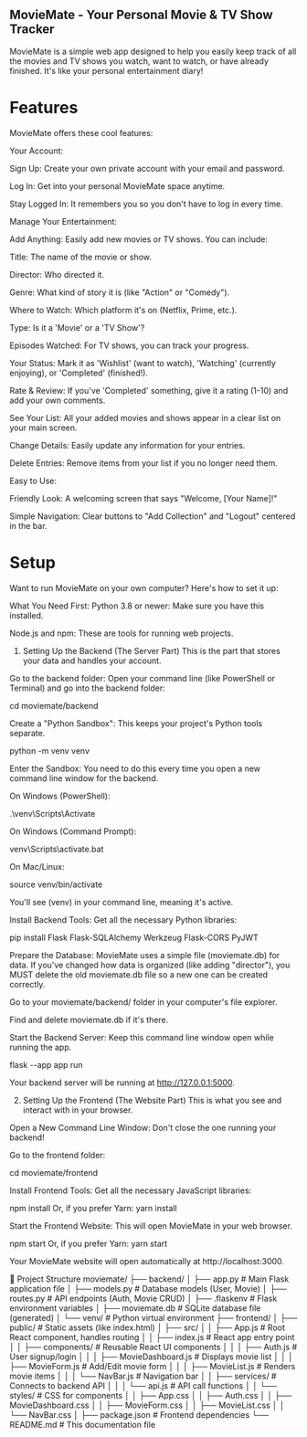 ## MovieMate - Your Personal Movie & TV Show Tracker
MovieMate is a simple web app designed to help you easily keep track of all the movies and TV shows you watch, want to watch, or have already finished. It's like your personal entertainment diary!

# Features
MovieMate offers these cool features:

Your Account:

Sign Up: Create your own private account with your email and password.

Log In: Get into your personal MovieMate space anytime.

Stay Logged In: It remembers you so you don't have to log in every time.

Manage Your Entertainment:

Add Anything: Easily add new movies or TV shows. You can include:

Title: The name of the movie or show.

Director: Who directed it.

Genre: What kind of story it is (like "Action" or "Comedy").

Where to Watch: Which platform it's on (Netflix, Prime, etc.).

Type: Is it a 'Movie' or a 'TV Show'?

Episodes Watched: For TV shows, you can track your progress.

Your Status: Mark it as 'Wishlist' (want to watch), 'Watching' (currently enjoying), or 'Completed' (finished!).

Rate & Review: If you've 'Completed' something, give it a rating (1-10) and add your own comments.

See Your List: All your added movies and shows appear in a clear list on your main screen.

Change Details: Easily update any information for your entries.

Delete Entries: Remove items from your list if you no longer need them.

Easy to Use:

Friendly Look: A welcoming screen that says "Welcome, [Your Name]!"

Simple Navigation: Clear buttons to "Add Collection" and "Logout" centered in the bar.


# Setup
Want to run MovieMate on your own computer? Here's how to set it up:

What You Need First:
Python 3.8 or newer: Make sure you have this installed.

Node.js and npm: These are tools for running web projects.

1. Setting Up the Backend (The Server Part)
This is the part that stores your data and handles your account.

Go to the backend folder:
Open your command line (like PowerShell or Terminal) and go into the backend folder:

cd moviemate/backend

Create a "Python Sandbox": This keeps your project's Python tools separate.

python -m venv venv

Enter the Sandbox: You need to do this every time you open a new command line window for the backend.

On Windows (PowerShell):

.\venv\Scripts\Activate

On Windows (Command Prompt):

venv\Scripts\activate.bat

On Mac/Linux:

source venv/bin/activate

You'll see (venv) in your command line, meaning it's active.

Install Backend Tools: Get all the necessary Python libraries:

pip install Flask Flask-SQLAlchemy Werkzeug Flask-CORS PyJWT

Prepare the Database:
MovieMate uses a simple file (moviemate.db) for data. If you've changed how data is organized (like adding "director"), you MUST delete the old moviemate.db file so a new one can be created correctly.

Go to your moviemate/backend/ folder in your computer's file explorer.

Find and delete moviemate.db if it's there.

Start the Backend Server:
Keep this command line window open while running the app.

flask --app app run

Your backend server will be running at http://127.0.0.1:5000.

2. Setting Up the Frontend (The Website Part)
This is what you see and interact with in your browser.

Open a New Command Line Window: Don't close the one running your backend!

Go to the frontend folder:

cd moviemate/frontend

Install Frontend Tools: Get all the necessary JavaScript libraries:

npm install
 Or, if you prefer Yarn:
 yarn install

Start the Frontend Website:
This will open MovieMate in your web browser.

npm start
 Or, if you prefer Yarn:
 yarn start

Your MovieMate website will open automatically at http://localhost:3000.


📁 Project Structure 
moviemate/
├── backend/
│   ├── app.py              # Main Flask application file
│   ├── models.py           # Database models (User, Movie)
│   ├── routes.py           # API endpoints (Auth, Movie CRUD)
│   ├── .flaskenv           # Flask environment variables
│   ├── moviemate.db        # SQLite database file (generated)
│   └── venv/               # Python virtual environment
├── frontend/
│   ├── public/             # Static assets (like index.html)
│   ├── src/
│   │   ├── App.js          # Root React component, handles routing
│   │   ├── index.js        # React app entry point
│   │   ├── components/     # Reusable React UI components
│   │   │   ├── Auth.js         # User signup/login
│   │   │   ├── MovieDashboard.js # Displays movie list
│   │   │   ├── MovieForm.js    # Add/Edit movie form
│   │   │   ├── MovieList.js    # Renders movie items
│   │   │   └── NavBar.js       # Navigation bar
│   │   ├── services/       # Connects to backend API
│   │   │   └── api.js      # API call functions
│   │   └── styles/         # CSS for components
│   │       ├── App.css
│   │       ├── Auth.css
│   │       ├── MovieDashboard.css
│   │       ├── MovieForm.css
│   │       ├── MovieList.css
│   │       └── NavBar.css
│   ├── package.json        # Frontend dependencies
└── README.md               # This documentation file
